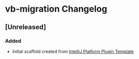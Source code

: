<!-- Keep a Changelog guide -> https://keepachangelog.com -->

# vb-migration Changelog

## [Unreleased]
### Added
- Initial scaffold created from [IntelliJ Platform Plugin Template](https://github.com/JetBrains/intellij-platform-plugin-template)
